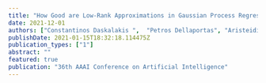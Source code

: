 ```yaml
---
title: "How Good are Low-Rank Approximations in Gaussian Process Regression?"
date: 2021-12-01
authors: ["Constantinos Daskalakis ",  "Petros Dellaportas", "Aristeidis Panos"]
publishDate: 2021-01-15T18:32:18.114475Z
publication_types: ["1"]
abstract: ""
featured: true
publication: "36th AAAI Conference on Artificial Intelligence"
---
```


